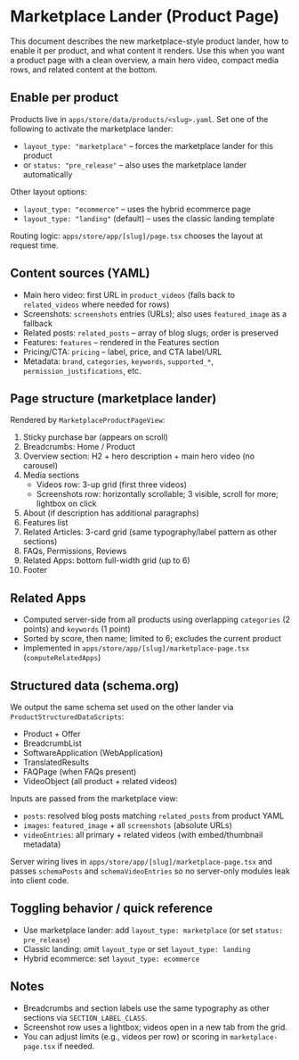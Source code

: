 # Marketplace Lander (Product Page)

This document describes the new marketplace-style product lander, how to enable it per product, and what content it renders. Use this when you want a product page with a clean overview, a main hero video, compact media rows, and related content at the bottom.

## Enable per product

Products live in `apps/store/data/products/<slug>.yaml`. Set one of the following to activate the marketplace lander:

- `layout_type: "marketplace"` – forces the marketplace lander for this product
- or `status: "pre_release"` – also uses the marketplace lander automatically

Other layout options:
- `layout_type: "ecommerce"` – uses the hybrid ecommerce page
- `layout_type: "landing"` (default) – uses the classic landing template

Routing logic: `apps/store/app/[slug]/page.tsx` chooses the layout at request time.

## Content sources (YAML)

- Main hero video: first URL in `product_videos` (falls back to `related_videos` where needed for rows)
- Screenshots: `screenshots` entries (URLs); also uses `featured_image` as a fallback
- Related posts: `related_posts` – array of blog slugs; order is preserved
- Features: `features` – rendered in the Features section
- Pricing/CTA: `pricing` – label, price, and CTA label/URL
- Metadata: `brand`, `categories`, `keywords`, `supported_*`, `permission_justifications`, etc.

## Page structure (marketplace lander)

Rendered by `MarketplaceProductPageView`:

1. Sticky purchase bar (appears on scroll)
2. Breadcrumbs: Home / Product
3. Overview section: H2 + hero description + main hero video (no carousel)
4. Media sections
   - Videos row: 3-up grid (first three videos)
   - Screenshots row: horizontally scrollable; 3 visible, scroll for more; lightbox on click
5. About (if description has additional paragraphs)
6. Features list
7. Related Articles: 3-card grid (same typography/label pattern as other sections)
8. FAQs, Permissions, Reviews
9. Related Apps: bottom full-width grid (up to 6)
10. Footer

## Related Apps

- Computed server-side from all products using overlapping `categories` (2 points) and `keywords` (1 point)
- Sorted by score, then name; limited to 6; excludes the current product
- Implemented in `apps/store/app/[slug]/marketplace-page.tsx` (`computeRelatedApps`)

## Structured data (schema.org)

We output the same schema set used on the other lander via `ProductStructuredDataScripts`:

- Product + Offer
- BreadcrumbList
- SoftwareApplication (WebApplication)
- TranslatedResults
- FAQPage (when FAQs present)
- VideoObject (all product + related videos)

Inputs are passed from the marketplace view:

- `posts`: resolved blog posts matching `related_posts` from product YAML
- `images`: `featured_image` + all `screenshots` (absolute URLs)
- `videoEntries`: all primary + related videos (with embed/thumbnail metadata)

Server wiring lives in `apps/store/app/[slug]/marketplace-page.tsx` and passes `schemaPosts` and `schemaVideoEntries` so no server-only modules leak into client code.

## Toggling behavior / quick reference

- Use marketplace lander: add `layout_type: marketplace` (or set `status: pre_release`)
- Classic landing: omit `layout_type` or set `layout_type: landing`
- Hybrid ecommerce: set `layout_type: ecommerce`

## Notes

- Breadcrumbs and section labels use the same typography as other sections via `SECTION_LABEL_CLASS`.
- Screenshot row uses a lightbox; videos open in a new tab from the grid.
- You can adjust limits (e.g., videos per row) or scoring in `marketplace-page.tsx` if needed.

